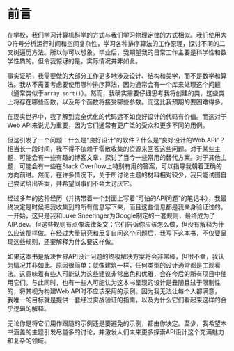 # 前言

在学校，我们学习计算机科学的方式与我们学习物理定律的方式相似。我们使用大O符号分析运行时间和空间复杂性，学习各种排序算法的工作原理，探讨不同的二叉树遍历方法。所以你可以想象，毕业后，我期望我的日常工作主要是科学性和数学性质的。但令我惊讶的是，实际情况并非如此。

事实证明，我需要做的大部分工作更多地涉及设计、结构和美学，而不是数学和算法。我从不需要考虑要使用哪种排序算法，因为通常会有一个库来处理这个问题（通常类似于`array.sort()`）。然而，我确实需要仔细思考我将创建的类，这些类上将存在哪些函数，以及每个函数将接受哪些参数。而这比我预期的要困难得多。

在现实世界中，我了解到完全优化的代码远不如良好设计的代码有价值。而这对于Web API来说尤为重要，因为它们通常有更广泛的受众和更多不同的用例。

但这引发了一个问题：什么是“良好设计”的软件？什么是“良好设计的Web API”？相当长一段时间，我不得不依赖于零散收集的资源来回答这些问题。对于某些主题，可能会有一些有趣的博客文章，探讨了当今一些常用的替代方案。对于其他主题，可能会有一些在Stack Overflow上特别有用的答案，可以指导我朝着正确的方向前进。然而，在许多情况下，关于所讨论主题的材料相对较少，我只能试图自己尝试给出答案，并希望同事们不会太讨厌它。

经过多年的这种经历（并携带着一个封面上写着“可怕的API问题”的笔记本），我最终决定是时候把我收集到的所有信息写下来，而且这些信息都是我亲身验证过的。一开始，这只是我和Luke Sneeringer为Google制定的一套规则，最终成为了AIP.dev。但这些规则有点像法律条文；它们告诉你应该怎么做，但没有解释为什么应该那样做。在经过大量研究和反复自问这个问题后，我写下这本书，不仅要呈现这些规则，还要解释为什么要这样做。

如果这本书是解决世界API设计问题的终极解决方案将会非常棒，但很不幸，我认为情况并非如此。原因很简单：就像建筑一样，任何类型的设计通常都是主观看法。这意味着有些人可能认为这些建议非常出色和优雅，会在今后的所有项目中使用它们。与此同时，也有一些人可能认为这本书呈现的设计是丑陋且过于限制性的，将其视为构建Web API时不应该采用的示例。因为我无法让每个人都满意，我唯一的目标就是提供一套经过实战验证的指南，以及为什么它们看起来这样的合乎逻辑的解释。

无论你是将它们用作跟随的示例还是要避免的示例，都由你决定。至少，我希望本书涵盖的主题引发尽量多的讨论，并激发人们未来更多探索API设计这个充满魅力和复杂的领域。